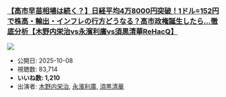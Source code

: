 ### [【高市早苗相場は続く？】日経平均4万8000円突破！1ドル=152円で株高・輸出・インフレの行方どうなる？高市政権誕生したら…徹底分析【木野内栄治vs永濱利廣vs須黒清華ReHacQ】](https://www.youtube.com/watch?v=-0iyBFcD47Q)
[![](https://img.youtube.com/vi/-0iyBFcD47Q/sddefault.jpg)](https://www.youtube.com/watch?v=-0iyBFcD47Q)
-   公開日: 2025-10-08
-   視聴数: 83,714
-   **いいね数: 1,210**
-   出演者: [木野内栄治](/rehacq_fan/people/木野内栄治 "wikilink"), [永濱利廣](/rehacq_fan/people/永濱利廣 "wikilink"), [須黒清華](/rehacq_fan/people/須黒清華 "wikilink")
